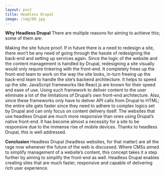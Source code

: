 ```yaml
---
layout: post
title: Headless Drupal
image: /img/D8.jpg
---
```


**Why Headless Drupal**
There are multiple reasons for aiming to achieve this; some of them are:

Making the site future proof. If in future there is a need to redesign a site, there won’t be any need of going through the hassle of redesigning the back-end and setting up services again. Since the logic of the website and the content management is handled by Drupal, redesigning a site visually would only require tinkering with the front-end.
It completely frees up the front-end team to work on the way the site looks, in-turn freeing up the back-end team to handle the site’s backend architecture.
It helps to speed up the site. JavaScript frameworks like React.js are known for their speed and ease of use. Using such framework to deliver content to the user eliminate a lot of the limitations of Drupal’s own front-end architecture. Also, since these frameworks only have to deliver API calls from Drupal to HTML; the entire site gets faster since they need to adhere to complex logics set by Drupal and can only focus on content delivery itself.
The websites that use headless Drupal are much more responsive than ones using Drupal’s native front-end. It has become almost a necessity for a site to be responsive due to the immense rise of mobile devices. Thanks to headless Drupal, this is well addressed.
 

**Conclusion**
Headless Drupal (headless websites, for that matter) are all the rage now whenever the future of the web is discussed. Where CMSs aimed to simplify management of a website’s content, this concept takes it a step further by aiming to simplify the front-end as well. Headless Drupal enables creating sites that are much faster, responsive and capable of delivering rich user experience.

